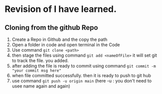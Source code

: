 # Revision of I have learned.

## Cloning from the github Repo

1. Create a Repo in Github and the copy the path  
2. Open a folder in code and open terminal in the Code  
3. Use command ```git clone <path>```
4. then stage the files using command ``` git add <nameOfFile> ``` 
    it will set git to track the file. you added.
5. after adding the file is ready to commit using command ```git commit -m "your commit msg here" ```
6. when file committed successfully. then it is ready to push to git hub
7. use command ```git push -u origin main``` (here -u : you don't need to usee name again and again) 